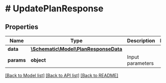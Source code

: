 # # UpdatePlanResponse

## Properties

Name | Type | Description | Notes
------------ | ------------- | ------------- | -------------
**data** | [**\Schematic\Model\PlanResponseData**](PlanResponseData.md) |  |
**params** | **object** | Input parameters |

[[Back to Model list]](../../README.md#models) [[Back to API list]](../../README.md#endpoints) [[Back to README]](../../README.md)
